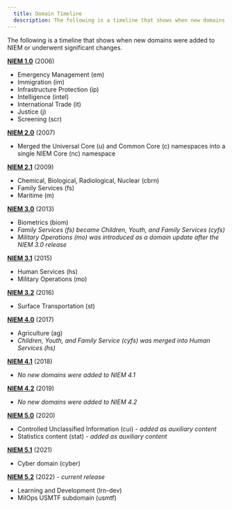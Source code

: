 ```yaml
---
  title: Domain Timeline
  description: The following is a timeline that shows when new domains were added to NIEM or underwent significant changes.
---
```


The following is a timeline that shows when new domains were added to NIEM or underwent significant changes.

**[NIEM 1.0](../1.0/)** (2006)

- Emergency Management (em)
- Immigration (im)
- Infrastructure Protection (ip)
- Intelligence (intel)
- International Trade (it)
- Justice (j)
- Screening (scr)

**[NIEM 2.0](../2.0/)** (2007)

- Merged the Universal Core (u) and Common Core (c) namespaces into a single NIEM Core (nc) namespace

**[NIEM 2.1](../2.1/)** (2009)

- Chemical, Biological, Radiological, Nuclear (cbrn)
- Family Services (fs)
- Maritime (m)

**[NIEM 3.0](../3.0/)** (2013)

- Biometrics (biom)
- *Family Services (fs) became Children, Youth, and Family Services (cyfs)*
- *Military Operations (mo) was introduced as a domain update after the NIEM 3.0 release*

**[NIEM 3.1](../3.1/)** (2015)

- Human Services (hs)
- Military Operations (mo)

**[NIEM 3.2](../3.2/)** (2016)

- Surface Transportation (st)

**[NIEM 4.0](../4.0/)** (2017)

- Agriculture (ag)
- *Children, Youth, and Family Service (cyfs) was merged into Human Services (hs)*

**[NIEM 4.1](../4.1/)** (2018)

- *No new domains were added to NIEM 4.1*

**[NIEM 4.2](../4.2/)** (2019)

- *No new domains were added to NIEM 4.2*

**[NIEM 5.0](../5.0/)** (2020)

- Controlled Unclassified Information (cui) - *added as auxiliary content*
- Statistics content (stat) - *added as auxiliary content*

**[NIEM 5.1](../5.1/)** (2021)

- Cyber domain (cyber)

**[NIEM 5.2](../5.2/)** (2022) - *current release*

- Learning and Development (lrn-dev)
- MilOps USMTF subdomain (usmtf)

